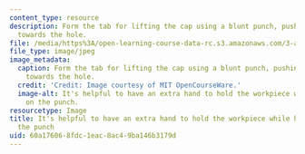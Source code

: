 ```yaml
---
content_type: resource
description: Form the tab for lifting the cap using a blunt punch, pushing the metal
  towards the hole.
file: /media/https%3A/open-learning-course-data-rc.s3.amazonaws.com/3-a04-modern-blacksmithing-and-physical-metallurgy-fall-2008/60a176068fdc1eac8ac49ba146b3179d_069.jpg
file_type: image/jpeg
image_metadata:
  caption: Form the tab for lifting the cap using a blunt punch, pushing the metal
    towards the hole.
  credit: 'Credit: Image courtesy of MIT OpenCourseWare.'
  image-alt: It's helpful to have an extra hand to hold the workpiece while hammering
    on the punch.
resourcetype: Image
title: It's helpful to have an extra hand to hold the workpiece while hammering on
  the punch
uid: 60a17606-8fdc-1eac-8ac4-9ba146b3179d
---
```

